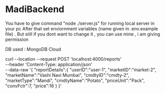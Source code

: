 # MadiBackend

You have to give command "node ./server.js" for running local server in your pc
After that set enviornment variables (name given in .env.example file) . But still if you dont want to change it , you can use mine , i am giving permission

DB used : MongoDB Cloud 

curl --location --request POST 'localhost:4000/reports' \
--header 'Content-Type: application/json' \
--data-raw '{
    "reportDetails":{
        "userID":"user-1",
        "marketID":"market-2",
        "marketName":"Vashi Navi Mumbai",
        "cmdtyID":"cmdty-2",
        "marketType":"Mandi",
        "cmdtyName":"Potato",
        "priceUnit":"Pack",
        "convFctr":7,
        "price":16
    }
 }'
